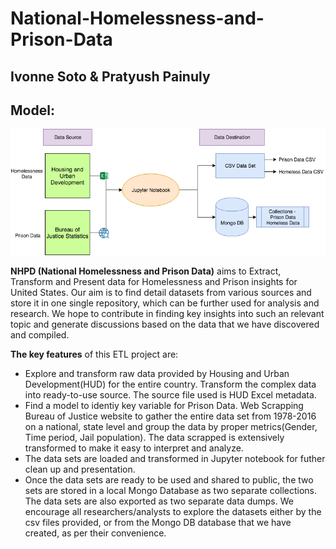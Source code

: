 # National-Homelessness-and-Prison-Data
## Ivonne Soto & Pratyush Painuly

## Model: 
![ETL Diagram](img/diagram.png)

**NHPD (National Homelessness and Prison Data)** aims to Extract, Transform and Present data for Homelessness and Prison insights for United States. Our aim is to find detail datasets from various sources and store it in one single repository, which can be further used for analysis and research. We hope to contribute in finding key insights into such an relevant topic and generate discussions based on the data that we have discovered and compiled.

**The key features** of this ETL project are:

-  Explore and transform raw data provided by Housing and Urban Development(HUD) for the entire country. Transform the complex data into ready-to-use source. The source file used is HUD Excel metadata.
-  Find a model to identiy key variable for Prison Data. Web Scrapping Bureau of Justice website to gather the entire data set from 1978-2016 on a national, state level and group the data by proper metrics(Gender, Time period, Jail population). The data scrapped is extensively transformed to make it easy to interpret and analyze.
-  The data sets are loaded and transformed in Jupyter notebook for futher clean up and presentation.
-  Once the data sets are ready to be used and shared to public, the two sets are stored in a local Mongo Database as two separate collections. The data sets are also exported as two separate data dumps. We encourage all researchers/analysts to explore the datasets either by the csv files provided, or from the Mongo DB database that we have created, as per their convenience.

